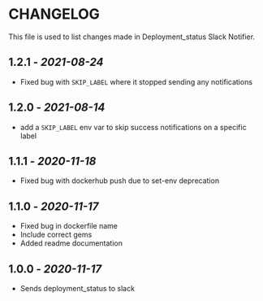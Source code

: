 # CHANGELOG

This file is used to list changes made in Deployment_status Slack Notifier.

## 1.2.1 - *2021-08-24*

- Fixed bug with `SKIP_LABEL` where it stopped sending any notifications

## 1.2.0 - *2021-08-14*

- add a `SKIP_LABEL` env var to skip success notifications on a specific label

## 1.1.1 - *2020-11-18*

- Fixed bug with dockerhub push due to set-env deprecation

## 1.1.0 - *2020-11-17*

- Fixed bug in dockerfile name
- Include correct gems
- Added readme documentation

## 1.0.0 - *2020-11-17*

- Sends deployment_status to slack
